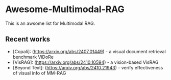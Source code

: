 # Awesome-Multimodal-RAG
This is an awsome list for Multimodal RAG.

## Recent works
- [Copali]: (https://arxiv.org/abs/2407.01449) - a visual document retrieval benchmark ViDoRe
- [VisRAG]: (https://arxiv.org/abs/2410.10594) - a vision-based VisRAG
- [Beyond Text]: (https://arxiv.org/abs/2410.21943) - verify effectiveness of visual info of MM-RAG
